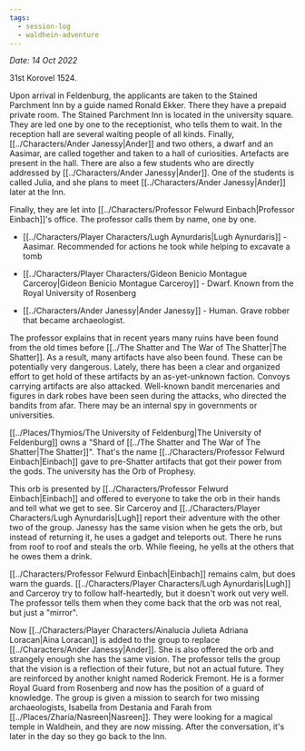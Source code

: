 ```yaml
---
tags:
  - session-log
  - waldhein-adventure
---
```

*Date: 14 Oct 2022*

31st Korovel 1524.

Upon arrival in Feldenburg, the applicants are taken to the Stained Parchment Inn by a guide named Ronald Ekker. There they have a prepaid private room. The Stained Parchment Inn is located in the university square. They are led one by one to the receptionist, who tells them to wait. In the reception hall are several waiting people of all kinds. Finally, [[../Characters/Ander Janessy|Ander]] and two others, a dwarf and an Aasimar, are called together and taken to a hall of curiosities. Artefacts are present in the hall. There are also a few students who are directly addressed by [[../Characters/Ander Janessy|Ander]]. One of the students is called Julia, and she plans to meet [[../Characters/Ander Janessy|Ander]] later at the Inn.

Finally, they are let into [[../Characters/Professor Felwurd Einbach|Professor Einbach]]'s office. The professor calls them by name, one by one.

- [[../Characters/Player Characters/Lugh Aynurdaris|Lugh Aynurdaris]] - Aasimar. Recommended for actions he took while helping to excavate a tomb

- [[../Characters/Player Characters/Gideon Benicio Montague Carceroy|Gideon Benicio Montague Carceroy]] - Dwarf. Known from the Royal University of Rosenberg

- [[../Characters/Ander Janessy|Ander Janessy]] - Human. Grave robber that became archaeologist.

The professor explains that in recent years many ruins have been found from the old times before [[../The Shatter and The War of The Shatter|The Shatter]]. As a result, many artifacts have also been found. These can be potentially very dangerous. Lately, there has been a clear and organized effort to get hold of these artifacts by an as-yet-unknown faction. Convoys carrying artifacts are also attacked. Well-known bandit mercenaries and figures in dark robes have been seen during the attacks, who directed the bandits from afar. There may be an internal spy in governments or universities.

[[../Places/Thymios/The University of Feldenburg|The University of Feldenburg]] owns a "Shard of [[../The Shatter and The War of The Shatter|The Shatter]]". That's the name [[../Characters/Professor Felwurd Einbach|Einbach]] gave to pre-Shatter artifacts that got their power from the gods. The university has the Orb of Prophesy.

This orb is presented by [[../Characters/Professor Felwurd Einbach|Einbach]] and offered to everyone to take the orb in their hands and tell what we get to see. Sir Carceroy and [[../Characters/Player Characters/Lugh Aynurdaris|Lugh]] report their adventure with the other two of the group. Janessy has the same vision when he gets the orb, but instead of returning it, he uses a gadget and teleports out. There he runs from roof to roof and steals the orb. While fleeing, he yells at the others that he owes them a drink.

[[../Characters/Professor Felwurd Einbach|Einbach]] remains calm, but does warn the guards. [[../Characters/Player Characters/Lugh Aynurdaris|Lugh]] and Carceroy try to follow half-heartedly, but it doesn't work out very well. The professor tells them when they come back that the orb was not real, but just a "mirror".

Now [[../Characters/Player Characters/Ainalucia Julieta Adriana Loracan|Aina Loracan]] is added to the group to replace [[../Characters/Ander Janessy|Ander]]. She is also offered the orb and strangely enough she has the same vision. The professor tells the group that the vision is a reflection of their future, but not an actual future. They are reinforced by another knight named Roderick Fremont. He is a former Royal Guard from Rosenberg and now has the position of a guard of knowledge. The group is given a mission to search for two missing archaeologists, Isabella from Destania and Farah from [[../Places/Zharia/Nasreen|Nasreen]]. They were looking for a magical temple in Waldhein, and they are now missing. After the conversation, it's later in the day so they go back to the Inn.
